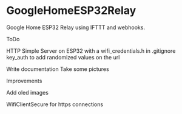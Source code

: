 # GoogleHomeESP32Relay
Google Home ESP32 Relay using IFTTT and webhooks.

ToDo

HTTP Simple Server on ESP32
  with a wifi_credentials.h in .gitignore
  key_auth to add randomized values on the url

Write documentation
Take some pictures


Improvements

  Add oled images
  
  WifiClientSecure for https connections
